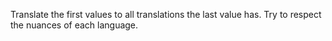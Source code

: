 Translate the first values to all translations the last value has. Try to respect the nuances of each language.